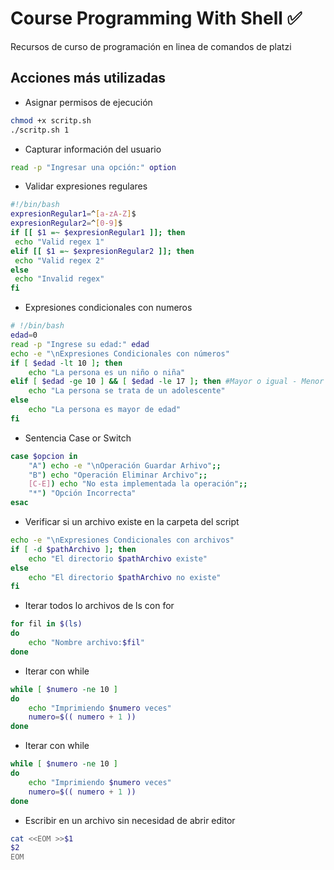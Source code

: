 # Course Programming With Shell ✅
Recursos de curso de programación en linea de comandos de platzi

## Acciones más utilizadas

- Asignar permisos de ejecución
```bash
chmod +x scritp.sh
./scritp.sh 1
```

- Capturar información del usuario
```bash
read -p "Ingresar una opción:" option
```

- Validar expresiones regulares

```bash
#!/bin/bash
expresionRegular1=^[a-zA-Z]$
expresionRegular2=^[0-9]$
if [[ $1 =~ $expresionRegular1 ]]; then
 echo "Valid regex 1"
elif [[ $1 =~ $expresionRegular2 ]]; then
 echo "Valid regex 2"
else
 echo "Invalid regex"
fi

```

- Expresiones condicionales con numeros

```bash
# !/bin/bash
edad=0
read -p "Ingrese su edad:" edad
echo -e "\nExpresiones Condicionales con números"
if [ $edad -lt 10 ]; then
    echo "La persona es un niño o niña"
elif [ $edad -ge 10 ] && [ $edad -le 17 ]; then #Mayor o igual - Menor o igual
    echo "La persona se trata de un adolescente"
else
    echo "La persona es mayor de edad"
fi
```

- Sentencia Case or Switch
```bash
case $opcion in
    "A") echo -e "\nOperación Guardar Arhivo";;
    "B") echo "Operación Eliminar Archivo";;
    [C-E]) echo "No esta implementada la operación";;
    "*") "Opción Incorrecta"
esac    
```

- Verificar si un archivo existe en la carpeta del script
```bash
echo -e "\nExpresiones Condicionales con archivos"
if [ -d $pathArchivo ]; then
    echo "El directorio $pathArchivo existe"
else 
    echo "El directorio $pathArchivo no existe"
fi    
```

- Iterar todos lo archivos de ls con for

```bash
for fil in $(ls)
do
    echo "Nombre archivo:$fil"
done
```

- Iterar con while

```bash
while [ $numero -ne 10 ]
do
    echo "Imprimiendo $numero veces"
    numero=$(( numero + 1 ))
done
```


- Iterar con while

```bash
while [ $numero -ne 10 ]
do
    echo "Imprimiendo $numero veces"
    numero=$(( numero + 1 ))
done
```

- Escribir en un archivo sin necesidad de abrir editor

```bash
cat <<EOM >>$1
$2
EOM
```

